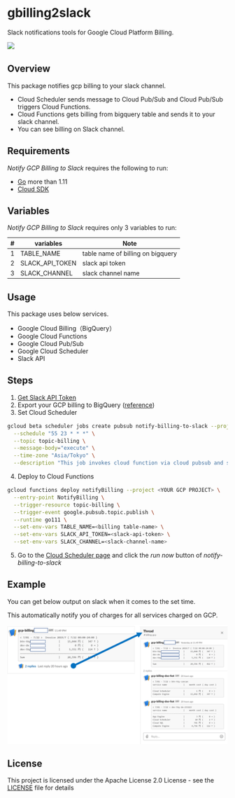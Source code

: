 # gbilling2slack
Slack notifications tools for Google Cloud Platform Billing. 

<img src="https://img.shields.io/badge/go-v1.12-green.svg" />

## Overview

This package notifies gcp billing to your slack channel.

* Cloud Scheduler sends message to Cloud Pub/Sub and Cloud Pub/Sub triggers Cloud Functions. 
* Cloud Functions gets billing from bigquery table and sends it to your slack channel.
* You can see billing on Slack channel.

## Requirements

*Notify GCP Billing to Slack* requires the following to run:

* [Go](https://golang.org/dl/) more than 1.11
* [Cloud SDK](https://cloud.google.com/sdk/install/)

## Variables

*Notify GCP Billing to Slack* requires only 3 variables to run:

|#  |variables       |Note                             |
|---|----------------|---------------------------------|
| 1 |TABLE_NAME      |table name of billing on bigquery|
| 2 |SLACK_API_TOKEN |slack api token                  |
| 3 |SLACK_CHANNEL   |slack channel name               |


## Usage

This package uses below services.

- Google Cloud Billing（BigQuery）
- Google Cloud Functions
- Google Cloud Pub/Sub
- Google Cloud Scheduler
- Slack API


## Steps

1. [Get Slack API Token](https://get.slack.help/hc/en-us/articles/215770388-Create-and-regenerate-API-tokens)
2. Export your GCP billing to BigQuery ([reference](https://cloud.google.com/billing/docs/how-to/export-data-bigquery))
3. Set Cloud Scheduler
```sh
gcloud beta scheduler jobs create pubsub notify-billing-to-slack --project <YOUR GCP PROJECT> \
  --schedule "55 23 * * *" \
  --topic topic-billing \
  --message-body="execute" \
  --time-zone "Asia/Tokyo" \
  --description "This job invokes cloud function via cloud pubsub and send GCP billing to slack"
```
4. Deploy to Cloud Functions
```sh
gcloud functions deploy notifyBilling --project <YOUR GCP PROJECT> \
  --entry-point NotifyBilling \
  --trigger-resource topic-billing \
  --trigger-event google.pubsub.topic.publish \
  --runtime go111 \
  --set-env-vars TABLE_NAME=<billing table-name> \
  --set-env-vars SLACK_API_TOKEN=<slack-api-token> \
  --set-env-vars SLACK_CHANNEL=<slack-channel-name>
```
5. Go to the [Cloud Scheduler page](https://cloud.google.com/scheduler/docs/tut-pub-sub) and click the *run now* button of *notify-billing-to-slack*


## Example

You can get below output on slack when it comes to the set time.

This automatically notify you of charges for all services charged on GCP.


![example.png](img/example_output.png)


## License

This project is licensed under the Apache License 2.0 License - see the [LICENSE](LICENSE) file for details
